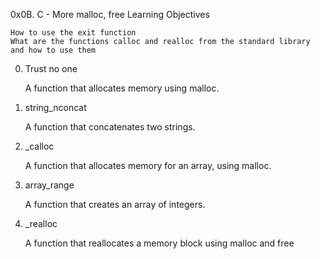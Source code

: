 0x0B. C - More malloc, free
Learning Objectives

    How to use the exit function
    What are the functions calloc and realloc from the standard library and how to use them

0. Trust no one

    A function that allocates memory using malloc.

1. string_nconcat

    A function that concatenates two strings.

2. _calloc

    A function that allocates memory for an array, using malloc.

3. array_range

    A function that creates an array of integers.

4. _realloc

    A function that reallocates a memory block using malloc and free

